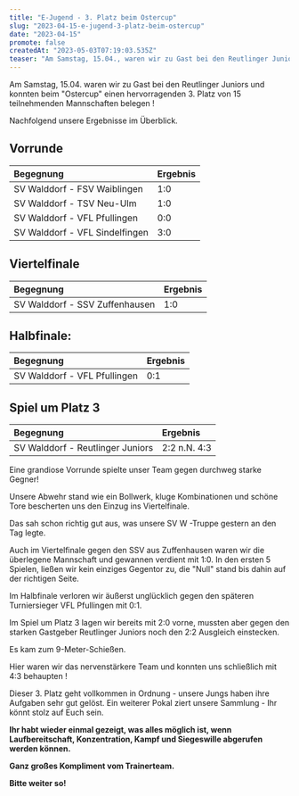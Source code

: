 ```yaml
---
title: "E-Jugend - 3. Platz beim Ostercup"
slug: "2023-04-15-e-jugend-3-platz-beim-ostercup"
date: "2023-04-15"
promote: false
createdAt: "2023-05-03T07:19:03.535Z"
teaser: "Am Samstag, 15.04., waren wir zu Gast bei den Reutlinger Juniors."
---
```

Am Samstag, 15.04. waren wir zu Gast bei den Reutlinger Juniors und konnten beim "Ostercup" einen hervorragenden 3. Platz von 15 teilnehmenden Mannschaften belegen !

Nachfolgend unsere Ergebnisse im Überblick.

## Vorrunde

| Begegnung | Ergebnis |
| :--- | :--- |
| SV Walddorf - FSV Waiblingen | 1:0 |
| SV Walddorf - TSV Neu-Ulm | 1:0 |
| SV Walddorf - VFL Pfullingen | 0:0 |
| SV Walddorf - VFL Sindelfingen | 3:0 |

 ## Viertelfinale

| Begegnung | Ergebnis |
| :--- | :--- |
| SV Walddorf - SSV Zuffenhausen |1:0 |

## Halbfinale:

| Begegnung | Ergebnis |
| :--- | :--- |
| SV Walddorf - VFL Pfullingen | 0:1 |

## Spiel um Platz 3

| Begegnung | Ergebnis |
| :--- | :--- |
| SV Walddorf - Reutlinger Juniors | 2:2 n.N. 4:3 |

 Eine grandiose Vorrunde spielte unser Team gegen durchweg starke Gegner!

Unsere Abwehr stand wie ein Bollwerk, kluge Kombinationen und schöne Tore bescherten uns den Einzug ins Viertelfinale.

Das sah schon richtig gut aus, was unsere SV W -Truppe gestern an den Tag legte.

Auch im Viertelfinale gegen den SSV aus Zuffenhausen waren wir die überlegene Mannschaft und gewannen verdient mit 1:0. In den ersten 5 Spielen, ließen wir kein einziges Gegentor zu, die "Null" stand bis dahin auf der richtigen Seite.

 Im Halbfinale verloren wir äußerst unglücklich gegen den späteren Turniersieger VFL Pfullingen mit 0:1. 

Im Spiel um Platz 3 lagen wir bereits mit 2:0 vorne, mussten aber gegen den starken Gastgeber Reutlinger Juniors noch den 2:2 Ausgleich einstecken.

Es kam zum 9-Meter-Schießen.

Hier waren wir das nervenstärkere Team und konnten uns schließlich mit 4:3 behaupten !

Dieser 3. Platz geht vollkommen in Ordnung - unsere Jungs haben ihre Aufgaben sehr gut gelöst. Ein weiterer Pokal ziert unsere Sammlung - Ihr könnt stolz auf Euch sein. 

**Ihr habt wieder einmal gezeigt, was alles möglich ist, wenn Laufbereitschaft, Konzentration, Kampf und Siegeswille abgerufen werden können.**

**Ganz großes Kompliment vom Trainerteam.**

**Bitte weiter so!**
